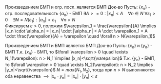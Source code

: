 
Произведением БМП и огр. посл. является БМП
Док-во
	Пусть:
		$\{x_n\}$ - огр. последовательность
		$\{\alpha_n\}$ - БМП
	$\exists A >= 0: |x_n| < A \quad \forall n \in N$ 
	$\forall \varepsilon_1 > 0 \quad \exists N = N(\varepsilon_1): |\alpha_n|<\varepsilon_1 \quad \forall n>N$  
	Фиксируем $\varepsilon > 0$, положим $\varepsilon_1 = \frac{\varepsilon}{A} \implies |x_n \cdot \alpha_n| = |x_n| \cdot |\alpha_n| < A \cdot \varepsilon_1 = A \cdot \frac{\varepsilon}{A} = \varepsilon \quad \forall n > N(\varepsilon_1)$ 

Произведением БМП и БМП является БМП
Док-во
	Пусть:
		$\{x_n\}$ и $\{y_n\}$ - БМП
	Т.к. $\{x_n\}$ - БМП, то $\forall \varepsilon > 0 \quad \exists N_1(\varepsilon): n > N_1 \implies |x_n|<\sqrt{\varepsilon}$ 
	Т.к. $\{y_n\}$ - БМП, то $\forall \varepsilon > 0 \quad \exists N_2(\varepsilon): n > N_2 \implies |y_n|<\sqrt{\varepsilon}$ 
	$N = max\{N_1, N_2\}$, тогда при $n > N$ выполняются оба неравенства $\implies |x_n \cdot y_n| = |x_n| \cdot |y_n| < \varepsilon$ 
